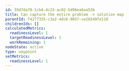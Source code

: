 ```yaml
---
id: 59d7da78-1cb4-4c23-ac02-5d96ea6aa53b
title: Can capture the entire problem -> solution map
parentId: f4277335-c3a2-4dc6-9857-ce2b549fe118
childrenIds: []
calculatedMetrics:
  readinessLevel: 1
  targetReadinessLevel: 1
  workRemaining: 1
nodeState: active
type: waypoint
setMetrics:
  readinessLevel: 1
---
```

